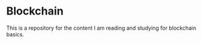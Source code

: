 # Blockchain
This is a repository for the content I am reading and studying for blockchain basics. 
